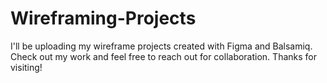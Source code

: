 # Wireframing-Projects
 I'll be uploading my wireframe projects created with Figma and Balsamiq. Check out my work and feel free to reach out for collaboration. Thanks for visiting!
